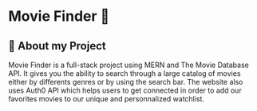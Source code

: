 # Movie Finder 🎥

## 🦉 About my Project

Movie Finder is a full-stack project using MERN and The Movie Database API.
It gives you the ability to search through a large catalog of movies either by differents genres or by
using the search bar. The website also uses Auth0 API which helps users to get connected in order to add our favorites
movies to our unique and personnalized watchlist.
